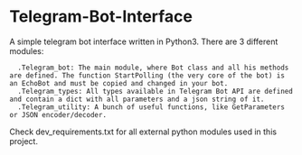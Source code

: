 # Telegram-Bot-Interface
A simple telegram bot interface written in Python3.
There are 3 different modules:

      .Telegram_bot: The main module, where Bot class and all his methods are defined. The function StartPolling (the very core of the bot) is an EchoBot and must be copied and changed in your bot.
      .Telegram_types: All types available in Telegram Bot API are defined and contain a dict with all parameters and a json string of it.
      .Telegram_utility: A bunch of useful functions, like GetParameters or JSON encoder/decoder.

Check dev_requirements.txt for all external python modules used in this project.
